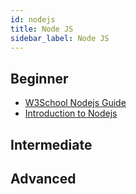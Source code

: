 ```yaml
---
id: nodejs
title: Node JS
sidebar_label: Node JS
---
```


## Beginner
- [W3School Nodejs Guide](https://www.w3schools.com/nodejs)
- [Introduction to Nodejs](https://www.youtube.com/watch?v=VShtPwEkDD0&list=PLZlA0Gpn_vH_uZs4vJMIhcinABSTUH2bY)
## Intermediate

## Advanced
